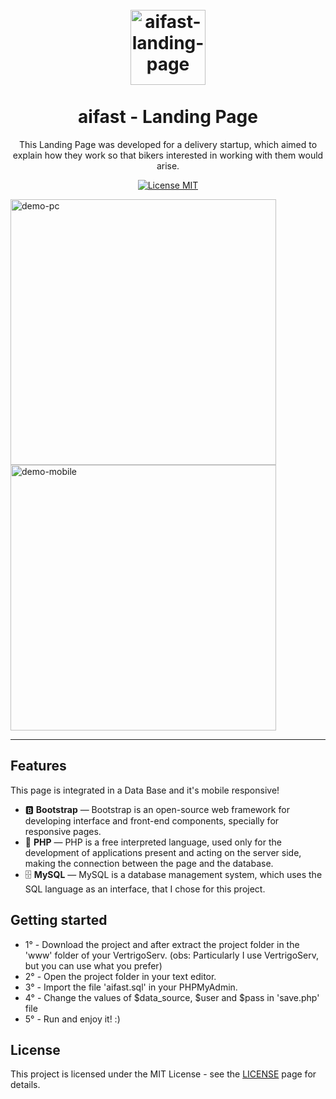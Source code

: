 <h1 align="center">
<br>
  <img src="https://cdn.discordapp.com/attachments/725903788505825382/938482189773979698/aifast.png" alt="aifast-landing-page" width="120">
<br>
<br>
aifast - Landing Page
</h1>

<p align="center">This Landing Page was developed for a delivery startup, which aimed to explain how they work so that bikers interested in working with them would arise.</p>

<p align="center">
  <a href="https://opensource.org/licenses/MIT">
    <img src="https://img.shields.io/badge/License-MIT-blue.svg" alt="License MIT">
  </a>
</p>
<div>
  <img src="https://cdn.discordapp.com/attachments/725903788505825382/938526485315211294/giphy.gif" alt="demo-pc" height="425">
  <img src="https://cdn.discordapp.com/attachments/725903788505825382/938553517445103697/giphy_1.gif" alt="demo-mobile" height="425">
</div>

<hr />

## Features
This page is integrated in a Data Base and it's mobile responsive!

- 🅱️ **Bootstrap** — Bootstrap is an open-source web framework for developing interface and front-end components, specially for responsive pages.
- 🐘 **PHP** — PHP is a free interpreted language, used only for the development of applications present and acting on the server side, making the connection between the page and the database.
- 🗄️ **MySQL** — MySQL is a database management system, which uses the SQL language as an interface, that I chose for this project.

## Getting started

- 1° - Download the project and after extract the project folder in the 'www' folder of your VertrigoServ. (obs: Particularly I use VertrigoServ, but you can use what you prefer)
- 2° - Open the project folder in your text editor.
- 3° - Import the file 'aifast.sql' in your PHPMyAdmin.
- 4° - Change the values of $data_source, $user and $pass in 'save.php' file
- 5° - Run and enjoy it! :)


## License

This project is licensed under the MIT License - see the [LICENSE](https://opensource.org/licenses/MIT) page for details.
